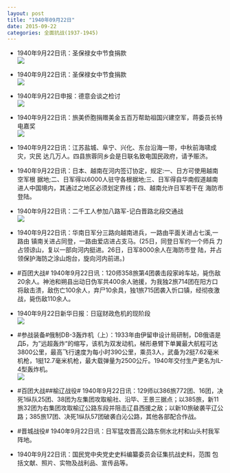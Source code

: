 ```yaml
---
layout: post
title: "1940年09月22日"
date: 2015-09-22
categories: 全面抗战(1937-1945)
---
```


<meta name="referrer" content="no-referrer" />

- 1940年9月22日讯：圣保禄女中节食捐款 <br/><img src="https://ww2.sinaimg.cn/large/aca367d8jw1ewbn9j5zzsj20bf0b9jsv.jpg" />

- 1940年9月22日讯：圣保禄女中节食捐款 <br/><img src="https://ww4.sinaimg.cn/large/aca367d8jw1ewbn4dlzxjj20bf0b9jsv.jpg" />

- 1940年9月22日申报：德意会谈之检讨 <br/><img src="https://ww3.sinaimg.cn/large/aca367d8jw1ewblelqb5mj20n50xitqo.jpg" />

- 1940年9月22日讯：旅美侨胞捐赠美金五百万帮助祖国兴建空军，蒋委员长特电嘉奖 <br/><img src="https://ww4.sinaimg.cn/large/aca367d8jw1ewbjnp4wsvj20eh0c5jss.jpg" />

- 1940年9月22日讯：江苏盐城、阜宁、兴化、东台沿海一带，中秋前海啸成灾，灾民 达几万人。四县旅蓉同乡会是日联名致电国民政府，请予赈济。 

- 1940年9月22日讯：日本、越南在河内签订协定，规定:一、日方可使用越南空军根 据地;二、日军得以6000人驻守各根据地;三、日军得自华南假道越南 进人中国境内，其通过之地区必须划定界线；四、越南允许日军若干在 海防市登陆。 

- 1940年9月22日讯：二千工人参加八路军-记白晋路北段交通战 <br/><img src="https://ww4.sinaimg.cn/large/aca367d8jw1ewbcqjdwy8j20hl17damh.jpg" />

- 1940年9月22日讯：华南日军分三路向越南进兵，一路由平面关进占七溪,一路由 镇南关进占同登，一路由爱店进占支马。(25日，同登日军约一个师兵 力占领谅山，复以一部向河内挺进。26日，日军8000余人在海防市登 陆，并占领保护海防之涂山炮台，旋向河内前进。) 

- #百团大战# 1940年9月22日讯：120师358旅第4团袭击段家岭车站，毙伤敌20余人。神池和朔县出动日伪军共400余人驰援，为我独2旅714团在阳方口将敌击溃，敌伤亡100余人，弃尸10余具，独1旅715团袭入忻口镇，经彻夜激战，毙伤敌110余人。 

- 1940年9月22日新华日报：日寇财政危机的现阶段 <br/><img src="https://ww2.sinaimg.cn/large/aca367d8jw1ewb0kryuahj211s0hbags.jpg" />

- #参战装备#俄制DB-3轰炸机（上）：1933年由伊留申设计局研制，DB俄语是ДБ，为”远超轰炸“的缩写，该机为双发动机，梯形悬臂下单翼最大航程可达3800公里，最高飞行速度为每小时390公里，乘员3人，武备为2挺7.62毫米机枪，1挺12.7毫米机枪，最大载弹量为2500公斤。1940年交付生产更名为IL-4型轰炸机。 <br/><img src="https://ww2.sinaimg.cn/large/aca367d8jw1ewb0090l36j20940iyjti.jpg" />

- #百团大战##榆辽战役# 1940年9月22日讯：129师以386旅772团、16团，决死1纵队25团、38团为左集团攻取榆社、沿毕、王景三据点；以385旅，新11旅32团为右集团攻取榆辽公路东段并阻击辽县西援之敌；以新10旅破袭平辽公路；385旅17团、决死1纵队57团破袭白沁公路，其他各部配合作战。 

- #晋城战役# 1940年9月22日讯：日军猛攻晋高公路东侧水北村和山头村我军阵地。 

- 1940年9月22日讯：国民党中央党史史料编纂委员会征集抗战史料，范围 包括文献、照片、实物及战利品、宣传品等。 


